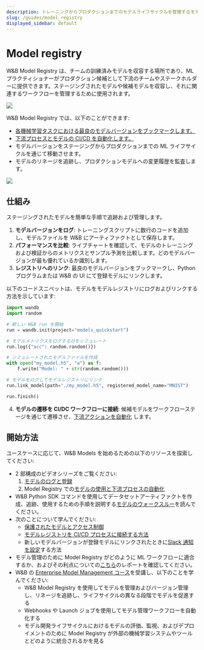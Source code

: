 ```yaml
---
description: トレーニングからプロダクションまでのモデルライフサイクルを管理するモデルレジストリ
slug: /guides/model_registry
displayed_sidebar: default
---
```



# Model registry
W&B Model Registry は、チームの訓練済みモデルを収容する場所であり、ML プラクティショナーがプロダクション候補として下流のチームやステークホルダーに提供できます。ステージングされたモデルや候補モデルを収容し、それに関連するワークフローを管理するために使用されます。

![](/images/models/model_reg_landing_page.png)

W&B Model Registry では、以下のことができます:

* [各機械学習タスクにおける最良のモデルバージョンをブックマークします。](./link-model-version.md)
* [下流プロセスとモデルの CI/CD を自動化します。](./automation.md)
* モデルバージョンをステージングからプロダクションまでの ML ライフサイクルを通じて移動させます。
* モデルのリネージを追跡し、プロダクションモデルへの変更履歴を監査します。

![](/images/models/models_landing_page.png)

## 仕組み
ステージングされたモデルを簡単な手順で追跡および管理します。

1. **モデルバージョンをログ**: トレーニングスクリプトに数行のコードを追加し、モデルファイルを W&B にアーティファクトとして保存します。
2. **パフォーマンスを比較**: ライブチャートを確認して、モデルのトレーニングおよび検証からのメトリクスとサンプル予測を比較します。どのモデルバージョンが最も優れているか識別します。
3. **レジストリへのリンク**: 最良のモデルバージョンをブックマークし、Python プログラムまたは W&B の UI にて登録モデルにリンクします。

以下のコードスニペットは、モデルをモデルレジストリにログおよびリンクする方法を示しています:

```python showLineNumbers
import wandb
import random

# 新しい W&B run を開始
run = wandb.init(project="models_quickstart")

# モデルメトリクスをログするのをシミュレート
run.log({"acc": random.random()})

# シミュレートされたモデルファイルを作成
with open("my_model.h5", "w") as f:
    f.write("Model: " + str(random.random()))

# モデルをログしてモデルレジストリにリンク
run.link_model(path="./my_model.h5", registered_model_name="MNIST")

run.finish()
```

4. **モデルの遷移を CI/DC ワークフローに接続**: 候補モデルをワークフローステージを通じて遷移させ、[下流アクションを自動化](./automation.md) します。

## 開始方法
ユースケースに応じて、W&B Models を始めるための以下のリソースを探索してください:

* 2 部構成のビデオシリーズをご覧ください:
  1. [モデルのログと登録](https://www.youtube.com/watch?si=MV7nc6v-pYwDyS-3&v=ZYipBwBeSKE&feature=youtu.be)
  2. Model Registry での[モデルの使用と下流プロセスの自動化](https://www.youtube.com/watch?v=8PFCrDSeHzw)
* W&B Python SDK コマンドを使用してデータセットアーティファクトを作成、追跡、使用するための手順を説明する[モデルのウォークスルー](./walkthrough.md)を読んでください。
* 次のことについて学んでください:
  * [保護されたモデルとアクセス制御](./access_controls.md)
  * [モデルレジストリを CI/CD プロセスに接続する方法](./automation.md)
  * 新しいモデルバージョンが登録モデルにリンクされたときに[Slack 通知を設定](./notifications.md)する方法
* モデル管理のために Model Registry がどのように ML ワークフローに適合するか、およびその利点についての[こちら](https://wandb.ai/wandb_fc/model-registry-reports/reports/What-is-an-ML-Model-Registry---Vmlldzo1MTE5MjYx)のレポートを確認してください。
* W&B の [Enterprise Model Management コース](https://www.wandb.courses/courses/enterprise-model-management)を受講し、以下のことを学んでください:
  * W&B Model Registry を使用してモデルを管理およびバージョン管理し、リネージを追跡し、ライフサイクルの異なる段階でモデルを促進する
  * Webhooks や Launch ジョブを使用してモデル管理ワークフローを自動化する
  * モデル開発ライフサイクルにおけるモデルの評価、監視、およびデプロイメントのために Model Registry が外部の機械学習システムやツールとどのように統合されるかを見る